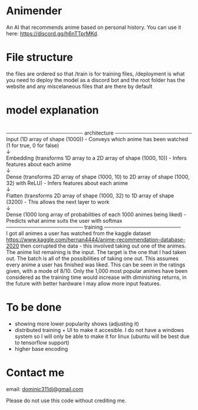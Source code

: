 # Animender
An AI that recommends anime based on personal history. You can use it here: https://discord.gg/h6nTTprMKd.

# File structure
the files are ordered so that /train is for training files, /deployment is what you need to deploy the model as a discord bot and the root folder has the website and any miscelaneous files that are there by default

# model explanation
<br> ───────────────────── architecture ─────────────────────
<br> Input (1D array of shape (1000)) - Conveys which anime has been watched (1 for true, 0 for false)
<br> ↓
<br> Embedding (transforms 1D array to a 2D array of shape (1000, 10)) - Infers features about each anime
<br> ↓
<br> Dense (transforms 2D array of shape (1000, 10) to 2D array of shape (1000, 32) with ReLU) - Infers features about each anime
<br> ↓
<br> Flatten (transforms 2D array of shape (1000, 32) to 1D array of shape (3200) - This allows the next layer to work
<br> ↓
<br> Dense (1000 long array of probabilities of each 1000 animes being liked) - Predicts what anime suits the user with softmax
<br> ───────────────────── training ─────────────────────
<br> I got all animes a user has watched from the kaggle dataset https://www.kaggle.com/hernan4444/anime-recommendation-database-2020 then corrupted the data - this involved taking out one of the animes. The anime list remaining is the input. The target is the one that I had taken out. The batch is all of the possibilities of taking one out. This assumes every anime a user has finished was liked. This can be seen in the ratings given, with a mode of 8/10. Only the 1,000 most popular animes have been considered as the training time would increase with diminishing returns, in the future with better hardware I may allow more input features.

# To be done
* showing more lower popularity shows (adjusting it)
* distributed training + UI to make it accesible. I do not have a windows system so I will only be able to make it for linux (ubuntu will be best due to tensorflow support)
* higher base encoding

# Contact me
email: dominic311dj@gmail.com

Please do not use this code without crediting me.

